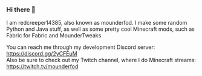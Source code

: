### Hi there 👋
I am redcreeper14385, also known as mounderfod.
I make some random Python and Java stuff, as well as some pretty cool Minecraft mods, such as Fabric for Fabric and MounderTweaks

You can reach me through my development Discord server: https://discord.gg/2yCFEuM <br>
Also be sure to check out my Twitch channel, where I do Minecraft streams: https://twitch.tv/mounderfod



